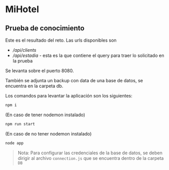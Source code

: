 # MiHotel
## Prueba de conocimiento

Este es el resultado del reto.
Las urls disponibles son

- */api/clients*
- */api/estadia*  - esta es la que contiene el query para traer lo solicitado en la prueba

Se levanta sobre el puerto 8080.

También se adjunta un backup con data de una base de datos, se encuentra en la carpeta db.

Los comandos para levantar la aplicación son los siguientes:

```sh
npm i
```

(En caso de tener nodemon instalado)
```sh
npm run start
```
(En caso de no tener nodemon instalado)
```sh
node app
```

> Nota: Para configurar las credenciales de la base de datos, se deben dirigir al archivo  `connection.js` que se encuentra dentro de la carpeta `DB` 


